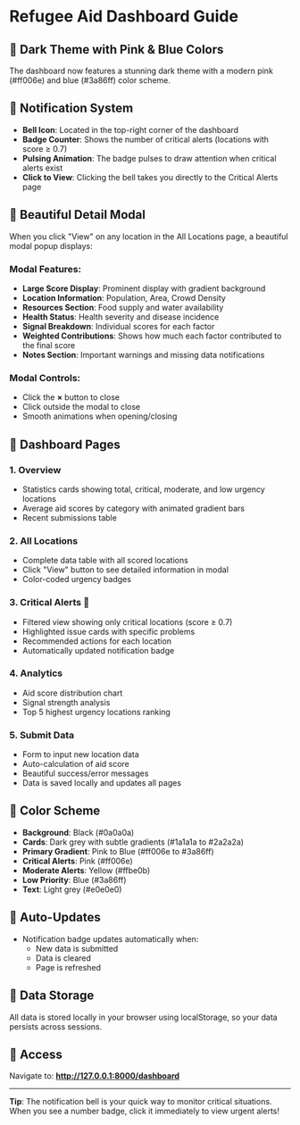 # Refugee Aid Dashboard Guide

## 🎨 Dark Theme with Pink & Blue Colors
The dashboard now features a stunning dark theme with a modern pink (#ff006e) and blue (#3a86ff) color scheme.

## 🔔 Notification System
- **Bell Icon**: Located in the top-right corner of the dashboard
- **Badge Counter**: Shows the number of critical alerts (locations with score ≥ 0.7)
- **Pulsing Animation**: The badge pulses to draw attention when critical alerts exist
- **Click to View**: Clicking the bell takes you directly to the Critical Alerts page

## 📄 Beautiful Detail Modal
When you click "View" on any location in the All Locations page, a beautiful modal popup displays:

### Modal Features:
- **Large Score Display**: Prominent display with gradient background
- **Location Information**: Population, Area, Crowd Density
- **Resources Section**: Food supply and water availability
- **Health Status**: Health severity and disease incidence
- **Signal Breakdown**: Individual scores for each factor
- **Weighted Contributions**: Shows how much each factor contributed to the final score
- **Notes Section**: Important warnings and missing data notifications

### Modal Controls:
- Click the **×** button to close
- Click outside the modal to close
- Smooth animations when opening/closing

## 🎯 Dashboard Pages

### 1. Overview
- Statistics cards showing total, critical, moderate, and low urgency locations
- Average aid scores by category with animated gradient bars
- Recent submissions table

### 2. All Locations
- Complete data table with all scored locations
- Click "View" button to see detailed information in modal
- Color-coded urgency badges

### 3. Critical Alerts 🚨
- Filtered view showing only critical locations (score ≥ 0.7)
- Highlighted issue cards with specific problems
- Recommended actions for each location
- Automatically updated notification badge

### 4. Analytics
- Aid score distribution chart
- Signal strength analysis
- Top 5 highest urgency locations ranking

### 5. Submit Data
- Form to input new location data
- Auto-calculation of aid score
- Beautiful success/error messages
- Data is saved locally and updates all pages

## 🌈 Color Scheme
- **Background**: Black (#0a0a0a)
- **Cards**: Dark grey with subtle gradients (#1a1a1a to #2a2a2a)
- **Primary Gradient**: Pink to Blue (#ff006e to #3a86ff)
- **Critical Alerts**: Pink (#ff006e)
- **Moderate Alerts**: Yellow (#ffbe0b)
- **Low Priority**: Blue (#3a86ff)
- **Text**: Light grey (#e0e0e0)

## 🔄 Auto-Updates
- Notification badge updates automatically when:
  - New data is submitted
  - Data is cleared
  - Page is refreshed

## 💾 Data Storage
All data is stored locally in your browser using localStorage, so your data persists across sessions.

## 🚀 Access
Navigate to: **http://127.0.0.1:8000/dashboard**

---

**Tip**: The notification bell is your quick way to monitor critical situations. When you see a number badge, click it immediately to view urgent alerts!
